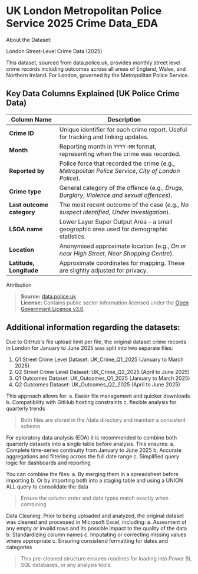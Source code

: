 # UK London Metropolitan Police Service 2025 Crime Data_EDA

About the Dataset:

London Street-Level Crime Data (2025)

This dataset, sourced from data.police.uk, provides monthly street level crime records including outcomes 
across all areas of England, Wales, and Northern Ireland. For London, governed by the Metropolitan Police Service.


## Key Data Columns Explained (UK Police Crime Data)

| **Column Name**           | **Description**                                                                                         |
|---------------------------|---------------------------------------------------------------------------------------------------------|
| **Crime ID**              | Unique identifier for each crime report. Useful for tracking and linking updates.                       |
| **Month**                 | Reporting month in `YYYY-MM` format, representing when the crime was recorded.                          |
| **Reported by**           | Police force that recorded the crime (e.g., *Metropolitan Police Service*, *City of London Police*).    |
| **Crime type**            | General category of the offence (e.g., *Drugs*, *Burglary*, *Violence and sexual offences*).            |
| **Last outcome category** | The most recent outcome of the case (e.g., *No suspect identified*, *Under investigation*).             |
| **LSOA name**             | Lower Layer Super Output Area – a small geographic area used for demographic statistics.                |
| **Location**              | Anonymised approximate location (e.g., *On or near High Street*, *Near Shopping Centre*).               |
| **Latitude, Longitude**   | Approximate coordinates for mapping. These are slightly adjusted for privacy.                           |


Attribution

> **Source:** [data.police.uk](https://data.police.uk/data/)  
> **License:** Contains public sector information licensed under the [Open Government Licence v3.0](https://www.nationalarchives.gov.uk/doc/open-government-licence/version/3/).


## Additional information regarding the datasets:

Due to GitHub's file upload limit per file, the original dataset crime records in London for January to June 2025 was split into two separate files:
1. Q1 Street Crime Level Dataset: UK_Crime_Q1_2025 (January to March 2025)
2. Q2 Street Crime Level Dataset: UK_Crime_Q2_2025 (April to June 2025)
3. Q1 Outcomes Dataset: UK_Outcomes_Q1_2025 (January to March 2025)
4. Q2 Outcomes Dataset: UK_Outcomes_Q2_2025 (April to June 2025)

This approach allows for:
a. Easier file management and quicker downloads
b. Compatibility with GitHub hosting constraints
c. flexible analysis for quarterly trends
> Both files are stored in the /data directory and maintain a consistent schema

For eploratory data analysis (EDA) it is recommended to combine both quarterly datasets into a single table before analysis. This ensures:
a. Complete time-series continuity from January to June 2025 
b. Accurate aggregations and filtering across the full date range 
c. Simplified query logic for dashboards and reporting

You can combine the files:
a. By merging them in a spreadsheet before importing
b. Or by importing both into a staging table and using a UNION ALL query to consolidate the data
> Ensure the column order and data types match exactly when combining

Data Cleaning:
Prior to being uploaded and analyzed, the original dataset was cleaned and processed in Microsoft Excel, including:
a. Assesment of any empty or invalid rows and its possible impact to the quality of the data
b. Standardizing column names 
c. Imputating or correcting missing values where appropriate
c. Ensuring consistend formatting for dates and categories
> This pre-cleaned structure ensures readines for loading into Power BI, SQL databases, or any analysis tools.

